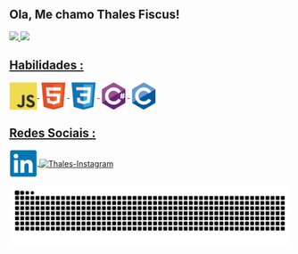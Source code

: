 ## Ola, Me chamo Thales Fiscus!

<div style="display: inline_block">
  <a href="https://github.com/ThalesF01">
  <img height="180em" src="https://github-readme-stats.vercel.app/api?username=ThalesF01&show_icons=true&theme=dracula&include_all_commits=true&count_private=true"/>
  <img height="180em" src="https://github-readme-stats.vercel.app/api/top-langs/?username=ThalesF01&layout=compact&langs_count=16&theme=dracula"/>
</div>

## Habilidades :
<div style="display: inline_block">
<img align="center" alt="JavaScript" height="50" width="50" src="https://raw.githubusercontent.com/devicons/devicon/master/icons/javascript/javascript-original.svg"      style="max.width:100%;">

<img align="center" alt="HTML" height="50" width="50" src="https://raw.githubusercontent.com/devicons/devicon/master/icons/html5/html5-original.svg"      style="max.width:100%;">

<img align="center" alt="CSS" height="50" width="50" src="https://raw.githubusercontent.com/devicons/devicon/master/icons/css3/css3-original.svg" style="max.width:100%;">

<img align="center" alt="CSharp" height="50" width="50" src="https://raw.githubusercontent.com/devicons/devicon/master/icons/csharp/csharp-original.svg"      style="max.width:100%;">

<img align="center" alt="C" height="50" width="50" src="https://raw.githubusercontent.com/devicons/devicon/master/icons/c/c-original.svg"      style="max.width:100%;">
</div>


## Redes Sociais :
  <a href="www.linkedin.com/in/thalesf01" target="_blank">
  <img align="center" alt="Thales-linkedin" height="50" width="50" src="https://raw.githubusercontent.com/devicons/devicon/master/icons/linkedin/linkedin-original.svg"      style="max.width:100%;">
  </a>
  
  <a href="https://www.instagram.com/thales_fiscus/" target="_blank">
  <img align="center" alt="Thales-Instagram" height="50" width="50" src="https://cdn.worldvectorlogo.com/logos/instagram-2-1.svg"style="max.width:100%;">
  </a>
  
  






![Snake animation](https://github.com/ThalesF01/ThalesF01/blob/output/github-contribution-grid-snake.svg)
